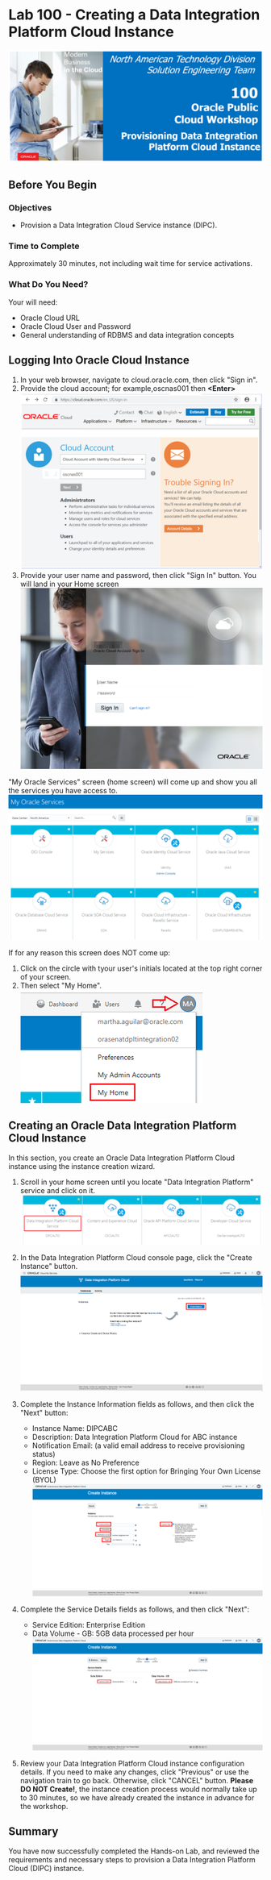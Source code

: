 # Lab 100 -  Creating a Data Integration Platform Cloud Instance
![](images/100/image100_0.png)


## Before You Begin

### Objectives
- Provision a Data Integration Cloud Service instance (DIPC). 

### Time to Complete
Approximately 30 minutes, not including wait time for service activations.

### What Do You Need?
Your will need:
- Oracle Cloud URL
- Oracle Cloud User and Password
- General understanding of RDBMS and data integration concepts


## Logging Into Oracle Cloud Instance

1. In your web browser, navigate to cloud.oracle.com, then click "Sign in".
2. Provide the cloud account; for example,oscnas001 then **\<Enter\>**
![](images/Common/Login/imageCommL_01.png)
3. Provide your user name and password, then click "Sign In" button. You will land in your Home screen ![](images/Common/Login/imageCommL_02.png)

"My Oracle Services" screen (home screen) will come up and show you all the services you have access to.
![](images/100/image100_01.png)

If for any reason this screen does NOT come up:
1. Click on the circle with tyour user's initials located at the top right corner of your screen.
2. Then select "My Home".
![](images/100/image100_02.png)


## Creating an Oracle Data Integration Platform Cloud Instance

In this section, you create an Oracle Data Integration Platform Cloud instance using the instance creation wizard.

1. Scroll in your home screen until you locate "Data Integration Platform" service and click on it. ![](images/Common/Login/imageCommL_03.png)

2. In the Data Integration Platform Cloud console page, click the "Create Instance" button. ![](images/100/image100_12ap.png)![](images/100/image100_12p.png)

3. Complete the Instance Information fields as follows, and then click the "Next" button:
    - Instance Name: DIPCABC
    - Description: Data Integration Platform Cloud for ABC instance
    - Notification Email: (a valid email address to receive provisioning status)
    - Region: Leave as No Preference
    - License Type: Choose the first option for Bringing Your Own License (BYOL)![](images/100/image100_13p.png)
    
4. Complete the Service Details fields as follows, and then click "Next":
    - Service Edition: Enterprise Edition
    - Data Volume - GB: 5GB data processed per hour ![](images/100/image100_14p.png)
    
5. Review your Data Integration Platform Cloud instance configuration details. If you need to make any changes, click "Previous" or use the navigation train to go back. Otherwise, click "CANCEL" button. **Please DO NOT Create!**, the instance creation process would normally take up to 30 minutes, so we have already created the instance in advance for the workshop.


## Summary
You have now successfully completed the Hands-on Lab, and reviewed the requirements and necessary steps to provision a Data Integration Platform Cloud (DIPC) instance.